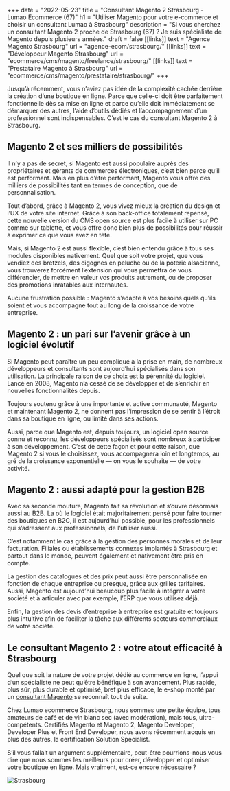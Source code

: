 +++
date = "2022-05-23"
title = "Consultant Magento 2 Strasbourg - Lumao Ecommerce (67)"
h1 = "Utiliser Magento pour votre e-commerce et choisir un consultant Lumao à Strasbourg"
description = "Si vous cherchez un consultant Magento 2 proche de Strasbourg (67) ?  Je suis spécialiste de Magento depuis plusieurs années."
draft = false
[[links]]
    text = "Agence Magento Strasbourg"
    url = "agence-ecom/strasbourg/"
[[links]]
    text = "Développeur Magento Strasbourg"
    url = "ecommerce/cms/magento/freelance/strasbourg/"
[[links]]
    text = "Prestataire Magento à Strasbourg"
    url = "ecommerce/cms/magento/prestataire/strasbourg/"
+++

Jusqu’à récemment, vous n’aviez pas idée de la complexité cachée derrière la création d’une boutique en ligne. Parce que celle-ci doit être parfaitement fonctionnelle dès sa mise en ligne et parce qu’elle doit immédiatement se démarquer des autres, l’aide d’outils dédiés et l’accompagnement d’un professionnel sont indispensables. C’est le cas du consultant Magento 2 à Strasbourg.

## Magento 2 et ses milliers de possibilités

Il n’y a pas de secret, si Magento est aussi populaire auprès des propriétaires et gérants de commerces électroniques, c’est bien parce qu’il est performant. Mais en plus d’être performant, Magento vous offre des milliers de possibilités tant en termes de conception, que de personnalisation.

Tout d’abord, grâce à Magento 2, vous vivez mieux la création du design et l’UX de votre site internet. Grâce à son back-office totalement repensé, cette nouvelle version du CMS open source est plus facile à utiliser sur PC comme sur tablette, et vous offre donc bien plus de possibilités pour réussir à exprimer ce que vous avez en tête.

Mais, si Magento 2 est aussi flexible, c’est bien entendu grâce à tous ses modules disponibles nativement. Quel que soit votre projet, que vous vendiez des bretzels, des cigognes en peluche ou de la poterie alsacienne, vous trouverez forcément l’extension qui vous permettra de vous différencier, de mettre en valeur vos produits autrement, ou de proposer des promotions inratables aux internautes.

Aucune frustration possible : Magento s’adapte à vos besoins quels qu’ils soient et vous accompagne tout au long de la croissance de votre entreprise.

## Magento 2 : un pari sur l’avenir grâce à un logiciel évolutif

Si Magento peut paraître un peu compliqué à la prise en main, de nombreux développeurs et consultants sont aujourd’hui spécialisés dans son utilisation. La principale raison de ce choix est la pérennité du logiciel. Lancé en 2008, Magento n’a cessé de se développer et de s’enrichir en nouvelles fonctionnalités depuis.

Toujours soutenu grâce à une importante et active communauté, Magento et maintenant Magento 2, ne donnent pas l’impression de se sentir à l’étroit dans sa boutique en ligne, ou limité dans ses actions.

Aussi, parce que Magento est, depuis toujours, un logiciel open source connu et reconnu, les développeurs spécialisés sont nombreux à participer à son développement. C’est de cette façon et pour cette raison, que Magento 2 si vous le choisissez, vous accompagnera loin et longtemps, au gré de la croissance exponentielle — on vous le souhaite — de votre activité.

## Magento 2 : aussi adapté pour la gestion B2B

Avec sa seconde mouture, Magento fait sa révolution et s’ouvre désormais aussi au B2B. La où le logiciel était majoritairement pensé pour faire tourner des boutiques en B2C, il est aujourd’hui possible, pour les professionnels qui s’adressent aux professionnels, de l’utiliser aussi.

C’est notamment le cas grâce à la gestion des personnes morales et de leur facturation. Filiales ou établissements connexes implantés à Strasbourg et partout dans le monde, peuvent également et nativement être pris en compte.

La gestion des catalogues et des prix peut aussi être personnalisée en fonction de chaque entreprise ou presque, grâce aux grilles tarifaires. Aussi, Magento est aujourd’hui beaucoup plus facile à intégrer à votre société et à articuler avec par exemple, l’ERP que vous utilisez déjà.

Enfin, la gestion des devis d’entreprise à entreprise est gratuite et toujours plus intuitive afin de faciliter la tâche aux différents secteurs commerciaux de votre société.

## Le consultant Magento 2 : votre atout efficacité à Strasbourg

Quel que soit la nature de votre projet dédié au commerce en ligne, l’appui d’un spécialiste ne peut qu’être bénéfique à son avancement. Plus rapide, plus sûr, plus durable et optimisé, bref plus efficace, le e-shop monté par un [consultant Magento](/ecommerce/cms/magento/consultant/) se reconnaît tout de suite.

Chez Lumao ecommerce Strasbourg, nous sommes une petite équipe, tous amateurs de café et de vin blanc sec (avec modération), mais tous, ultra-compétents. Certifiés Magento et Magento 2, Magento Developer, Developer Plus et Front End Developer, nous avons récemment acquis en plus des autres, la certification Solution Specialist.

S’il vous fallait un argument supplémentaire, peut-être pourrions-nous vous dire que nous sommes les meilleurs pour créer, développer et optimiser votre boutique en ligne. Mais vraiment, est-ce encore nécessaire ?

<img class="animate zoomIn margin-auto" src="/images/ville/strasbourg.jpg" alt="Strasbourg" />
